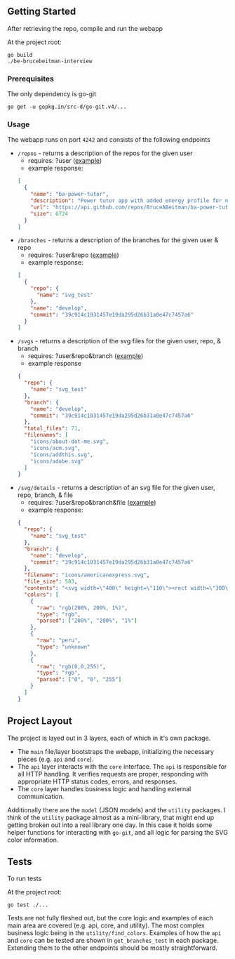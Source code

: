 ## Getting Started

After retrieving the repo, compile and run the webapp

At the project root:

```
go build
./be-brucebeitman-interview
```

### Prerequisites

The only dependency is go-git

```
go get -u gopkg.in/src-d/go-git.v4/...
```

### Usage

The webapp runs on port `4242` and consists of the following endpoints

- `/repos` - returns a description of the repos for the given user
  - requires: ?user ([example](http://localhost:4242/repos?user=BruceABeitman))
  - example response:
  ```json
  [
    {
      "name": "ba-power-tutor",
      "description": "Power tutor app with added energy profile for nexus 5 phone, multi-core functionality, multi-threaded tracking, and additional fixes.",
      "url": "https://api.github.com/repos/BruceABeitman/ba-power-tutor",
      "size": 6724
    }
  ]
  ```
- `/branches` - returns a description of the branches for the given user & repo
  - requires: ?user&repo ([example](http://localhost:4242/branches?user=BruceABeitman&repo=svg_test))
  - example response:
  ```json
  [
    {
      "repo": {
        "name": "svg_test"
      },
      "name": "develop",
      "commit": "39c914c1031457e19da295d26b31a0e47c7457a6"
    }
  ]
  ```
- `/svgs` - returns a description of the svg files for the given user, repo, & branch
  - requires: ?user&repo&branch ([example](http://localhost:4242/svgs?user=BruceABeitman&repo=svg_test&branch=develop))
  - example response
  ```json
  {
    "repo": {
      "name": "svg_test"
    },
    "branch": {
      "name": "develop",
      "commit": "39c914c1031457e19da295d26b31a0e47c7457a6"
    },
    "total_files": 71,
    "filenames": [
      "icons/about-dot-me.svg",
      "icons/acm.svg",
      "icons/addthis.svg",
      "icons/adobe.svg"
    ]
  }
  ```
- `/svg/details` - returns a description of an svg file for the given user, repo, branch, & file
  - requires: ?user&repo&branch&file ([example](http://localhost:4242/svg/details?user=BruceABeitman&repo=svg_test&branch=develop&file=icons/americanexpress.svg))
  - example response:
  ```json
  {
    "repo": {
      "name": "svg_test"
    },
    "branch": {
      "name": "develop",
      "commit": "39c914c1031457e19da295d26b31a0e47c7457a6"
    },
    "filename": "icons/americanexpress.svg",
    "file_size": 583,
    "contents": "<svg width=\"400\" height=\"110\"><rect width=\"300\" height=\"100\" style=\"fill:rgb(200%, 200%, 1%);stroke-width:3;stroke:rgb(0,0,0)\" /></svg>\n<svg width=\"400\" height=\"110\"><rect width=\"300\" height=\"100\" style=\"fill:peru;stroke-width:3;stroke:rgb(0,0,0)\" /></svg>\n<svg width=\"400\" height=\"110\"><rect width=\"300\" height=\"100\" style=\"fill:rgb(0,0,255);stroke-width:3;stroke:rgb(0,0,0)\" /></svg>\n<circle fill=\"#CD853F icc-color(acmecmyk, 0.11, 0.48, 0.83, 0.00)\"/>\n<circle fill=\"rgb(205,133,63)\"/>\n<circle fill=\"peru\"/>\n<circle fill=\"rgb(80.392%, 52.157%, 24.706%)\"/>\n<circle fill=\"#CD853F\"/>\n",
    "colors": [
      {
        "raw": "rgb(200%, 200%, 1%)",
        "type": "rgb",
        "parsed": ["200%", "200%", "1%"]
      },
      {
        "raw": "peru",
        "type": "unknown"
      },
      {
        "raw": "rgb(0,0,255)",
        "type": "rgb",
        "parsed": ["0", "0", "255"]
      }
    ]
  }
  ```

## Project Layout

The project is layed out in 3 layers, each of which in it's own package.

- The `main` file/layer bootstraps the webapp, initializing the necessary pieces (e.g. `api` and `core`).
- The `api` layer interacts with the `core` interface. The `api` is responsible for all HTTP handling. It verifies requests are proper, responding with appropriate HTTP status codes, errors, and responses.
- The `core` layer handles business logic and handling external communication.

Additionally there are the `model` (JSON models) and the `utility` packages. I think of the `utility` package almost as a mini-library, that might end up getting broken out into a real library one day. In this case it holds some helper functions for interacting with `go-git`, and all logic for parsing the SVG color information.

## Tests

To run tests

At the project root:

```
go test ./...
```

Tests are not fully fleshed out, but the core logic and examples of each main area are covered (e.g. api, core, and utility). The most complex business logic being in the `utility/find_colors`. Examples of how the `api` and `core` can be tested are shown in `get_branches_test` in each package. Extending them to the other endpoints should be mostly straightforward.
